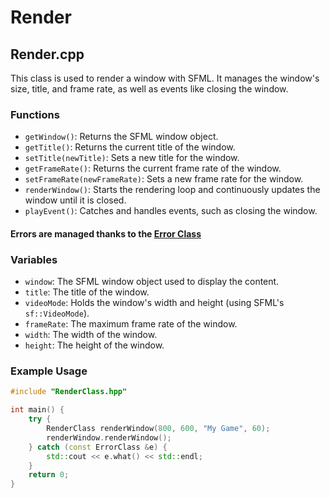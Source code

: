# Render

## Render.cpp

This class is used to render a window with SFML. It manages the window's size,
title, and frame rate, as well as events like closing the window.

### Functions

- `getWindow()`: Returns the SFML window object.
- `getTitle()`: Returns the current title of the window.
- `setTitle(newTitle)`: Sets a new title for the window.
- `getFrameRate()`: Returns the current frame rate of the window.
- `setFrameRate(newFrameRate)`: Sets a new frame rate for the window.
- `renderWindow()`: Starts the rendering loop and continuously updates the
  window until it is closed.
- `playEvent()`: Catches and handles events, such as closing the window.

#### Errors are managed thanks to the [Error Class](./errorclass.md)

### Variables

- `window`: The SFML window object used to display the content.
- `title`: The title of the window.
- `videoMode`: Holds the window's width and height (using SFML's
  `sf::VideoMode`).
- `frameRate`: The maximum frame rate of the window.
- `width`: The width of the window.
- `height`: The height of the window.

### Example Usage

```cpp
#include "RenderClass.hpp"

int main() {
    try {
        RenderClass renderWindow(800, 600, "My Game", 60);
        renderWindow.renderWindow();
    } catch (const ErrorClass &e) {
        std::cout << e.what() << std::endl;
    }
    return 0;
}
